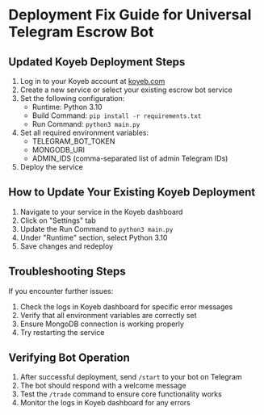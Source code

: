 # Deployment Fix Guide for Universal Telegram Escrow Bot

## Updated Koyeb Deployment Steps

1. Log in to your Koyeb account at [koyeb.com](https://www.koyeb.com/)
2. Create a new service or select your existing escrow bot service
3. Set the following configuration:
   - Runtime: Python 3.10
   - Build Command: `pip install -r requirements.txt`
   - Run Command: `python3 main.py`
4. Set all required environment variables:
   - TELEGRAM_BOT_TOKEN
   - MONGODB_URI
   - ADMIN_IDS (comma-separated list of admin Telegram IDs)
5. Deploy the service

## How to Update Your Existing Koyeb Deployment

1. Navigate to your service in the Koyeb dashboard
2. Click on "Settings" tab
3. Update the Run Command to `python3 main.py`
4. Under "Runtime" section, select Python 3.10
5. Save changes and redeploy

## Troubleshooting Steps

If you encounter further issues:
1. Check the logs in Koyeb dashboard for specific error messages
2. Verify that all environment variables are correctly set
3. Ensure MongoDB connection is working properly
4. Try restarting the service

## Verifying Bot Operation

1. After successful deployment, send `/start` to your bot on Telegram
2. The bot should respond with a welcome message
3. Test the `/trade` command to ensure core functionality works
4. Monitor the logs in Koyeb dashboard for any errors

